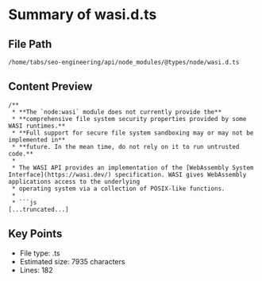 # Summary of wasi.d.ts
  
## File Path
`/home/tabs/seo-engineering/api/node_modules/@types/node/wasi.d.ts`

## Content Preview
```
/**
 * **The `node:wasi` module does not currently provide the**
 * **comprehensive file system security properties provided by some WASI runtimes.**
 * **Full support for secure file system sandboxing may or may not be implemented in**
 * **future. In the mean time, do not rely on it to run untrusted code.**
 *
 * The WASI API provides an implementation of the [WebAssembly System Interface](https://wasi.dev/) specification. WASI gives WebAssembly applications access to the underlying
 * operating system via a collection of POSIX-like functions.
 *
 * ```js
[...truncated...]
```

## Key Points
- File type: .ts
- Estimated size: 7935 characters
- Lines: 182
